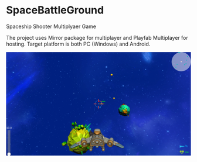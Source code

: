 # SpaceBattleGround
 Spaceship Shooter Multiplyaer Game

The project uses Mirror package for multiplayer and Playfab Multiplayer for hosting.
Target platform is both PC (Windows) and Android.

![plot](https://github.com/alexshko/SpaceBattleGround/blob/main/SpaceBattle.png)
